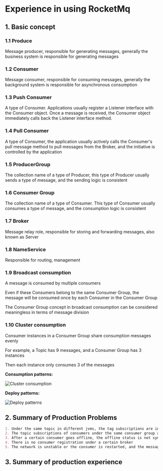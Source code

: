 # Experience in using RocketMq

## 1. Basic concept

### 1.1 Produce

Message producer, responsible for generating messages, generally the business system is responsible for generating messages

### 1.2 Consumer

Message consumer, responsible for consuming messages, generally the background system is responsible for asynchronous consumption

### 1.3 Push Consumer

A type of Consumer. Applications usually register a Listener interface with the Consumer object. Once a message is received, the Consumer object immediately calls back the Listener interface method.

### 1.4 Pull Consumer

A type of Consumer, the application usually actively calls the Consumer's pull message method to pull messages from the Broker, and the initiative is controlled by the application

### 1.5 ProducerGroup

The collection name of a type of Producer, this type of Producer usually sends a type of message, and the sending logic is consistent

### 1.6 Consumer Group

The collection name of a type of Consumer. This type of Consumer usually consumes a type of message, and the consumption logic is consistent

### 1.7 Broker

Message relay role, responsible for storing and forwarding messages, also known as Server

### 1.8 NameService

Responsible for routing, management

### 1.9 Broadcast consumption

A message is consumed by multiple consumers

Even if these Consumers belong to the same Consumer Group, the message will be consumed once by each Consumer in the Consumer Group

The Consumer Group concept in broadcast consumption can be considered meaningless in terms of message division

### 1.10 Cluster consumption

Consumer instances in a Consumer Group share consumption messages evenly

For example, a Topic has 9 messages, and a Consumer Group has 3 instances

Then each instance only consumes 3 of the messages


**Consumption patterns:**

![Cluster consumption](../Material/image/Experience%20in%20using%20RocketMq%20—%20Cluster%20consumption.png)

**Deploy patterns:**

![Deploy patterns](../Material/image/Experience%20in%20using%20RocketMq%20—%20deploy%20consumption.png)

## 2. Summary of Production Problems

```markdown
1. Under the same topic in different jvms, the tag subscriptions are inconsistent, resulting in inconsistent message status and consumption congestion
2. The topic subscriptions of consumers under the same consumer group are inconsistent, resulting in inconsistent message status and consumption congestion
3. After a certain consumer goes offline, the offline status is not synchronized with the entire cluster
4. There is no consumer registration under a certain broker
5. The network is unstable or the consumer is restarted, and the message is repeatedly consumed
```

## 3. Summary of production experience